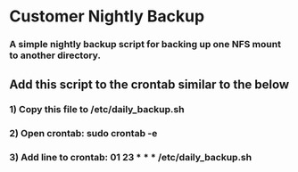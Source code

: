 # Customer Nightly Backup

### A simple nightly backup script for backing up one NFS mount to another directory.

## Add this script to the crontab similar to the below
 
### 1) Copy this file to /etc/daily_backup.sh

### 2) Open crontab: sudo crontab -e 

### 3) Add line to crontab: 01 23 * * * /etc/daily_backup.sh 

